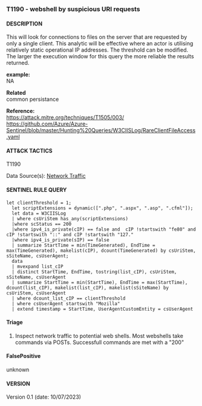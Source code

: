 ### T1190 - webshell by suspicious URI requests   
  

####  DESCRIPTION  
This will look for connections to files on the server that are requested by only a single client. 
This analytic will be effective where an actor is utilising relatively static operational IP addresses. The threshold can be modified. 
The larger the execution window for this query the more reliable the results returned.   

**example:**  
NA      



**Related** \
common persistance        


**Reference:**  
https://attack.mitre.org/techniques/T1505/003/    
https://github.com/Azure/Azure-Sentinel/blob/master/Hunting%20Queries/W3CIISLog/RareClientFileAccess.yaml   

####  ATT&CK TACTICS  
T1190   

Data Source(s): [Network Traffic](https://attack.mitre.org/datasources/DS0029/)   


#### SENTINEL RULE QUERY   

~~~
let clientThreshold = 1;
  let scriptExtensions = dynamic([".php", ".aspx", ".asp", ".cfml"]);
  let data = W3CIISLog
  | where csUriStem has_any(scriptExtensions)
  |where scStatus == 200
  |where ipv4_is_private(cIP) == false and  cIP !startswith "fe80" and cIP !startswith "::" and cIP !startswith "127."
  |where ipv4_is_private(sIP) == false   
  | summarize StartTime = min(TimeGenerated), EndTime = max(TimeGenerated), makelist(cIP), dcount(TimeGenerated) by csUriStem, sSiteName, csUserAgent;
  data
  | mvexpand list_cIP
  | distinct StartTime, EndTime, tostring(list_cIP), csUriStem, sSiteName, csUserAgent
  | summarize StartTime = min(StartTime), EndTime = max(StartTime), dcount(list_cIP), makelist(list_cIP), makelist(sSiteName) by csUriStem, csUserAgent
  | where dcount_list_cIP == clientThreshold 
  | where csUserAgent startswith "Mozilla"
  | extend timestamp = StartTime, UserAgentCustomEntity = csUserAgent    
~~~


#### Triage  

1. Inspect network traffic to potential web shells. Most webshells take commands via POSTs. Successfull commands are met with a "200"  


#### FalsePositive  

unknown    


#### VERSION  
Version 0.1 (date: 10/07/2023)  
